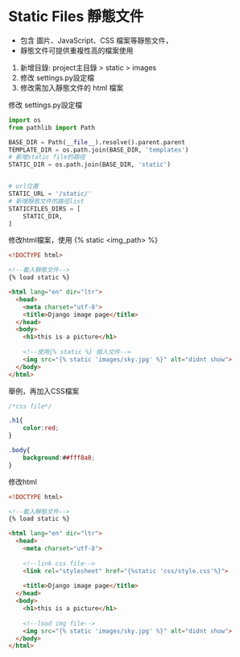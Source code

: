 # Static Files 靜態文件
* 包含 圖片、JavaScript、CSS 檔案等靜態文件，
* 靜態文件可提供重複性高的檔案使用

1. 新增目錄: project主目錄 > static > images
2. 修改 settings.py設定檔
3. 修改需加入靜態文件的 html 檔案

修改 settings.py設定檔
```python
import os
from pathlib import Path

BASE_DIR = Path(__file__).resolve().parent.parent
TEMPLATE_DIR = os.path.join(BASE_DIR, 'templates')
# 新增static file的路徑
STATIC_DIR = os.path.join(BASE_DIR, 'static')


# url位置
STATIC_URL = '/static/'    
# 新增靜態文件的路徑list
STATICFILES_DIRS = [
    STATIC_DIR,
]
```
修改html檔案，使用 {% static <img_path> %}
```html
<!DOCTYPE html>

<!--載入靜態文件-->
{% load static %}

<html lang="en" dir="ltr">
  <head>
    <meta charset="utf-8">
    <title>Django image page</title>
  </head>
  <body>
    <h1>this is a picture</h1>
    
    <!--使用{% static %} 插入文件-->
    <img src="{% static 'images/sky.jpg' %}" alt="didnt show">
  </body>
</html>
```
舉例，再加入CSS檔案
```css
/*css file*/

.h1{
    color:red;
}

.body{
    background:##fff8a8;
}
```
修改html
```html
<!DOCTYPE html>

<!--載入靜態文件-->
{% load static %}

<html lang="en" dir="ltr">
  <head>
    <meta charset="utf-8">
    
    <!--link css file-->
    <link rel="stylesheet" href="{%static 'css/style.css'%}">
    
    <title>Django image page</title>
  </head>
  <body>
    <h1>this is a picture</h1>
    
    <!--load img file-->
    <img src="{% static 'images/sky.jpg' %}" alt="didnt show">
  </body>
</html>
```